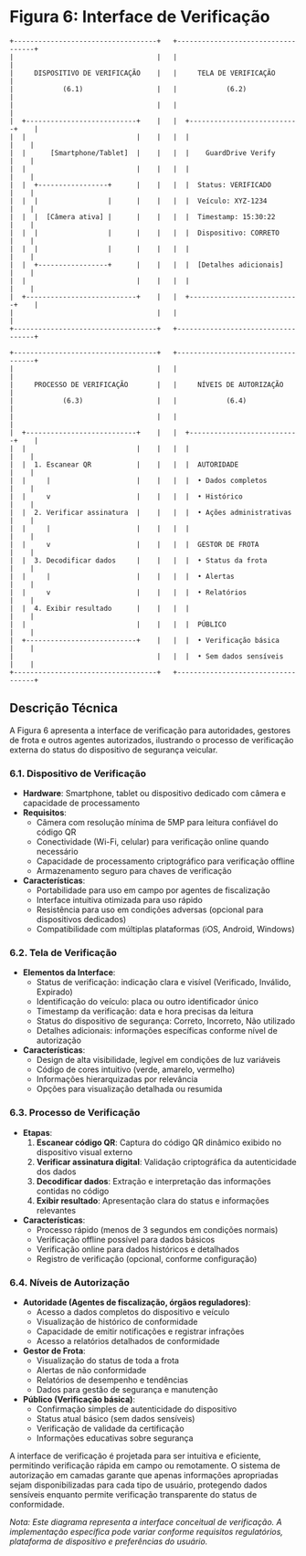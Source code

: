 # Figura 6: Interface de Verificação

```
+-----------------------------------+   +-----------------------------------+
|                                   |   |                                   |
|     DISPOSITIVO DE VERIFICAÇÃO    |   |     TELA DE VERIFICAÇÃO           |
|            (6.1)                  |   |            (6.2)                  |
|                                   |   |                                   |
|  +---------------------------+    |   |  +---------------------------+    |
|  |                           |    |   |  |                           |    |
|  |      [Smartphone/Tablet]  |    |   |  |    GuardDrive Verify      |    |
|  |                           |    |   |  |                           |    |
|  |  +-----------------+      |    |   |  |  Status: VERIFICADO       |    |
|  |  |                 |      |    |   |  |  Veículo: XYZ-1234        |    |
|  |  |  [Câmera ativa] |      |    |   |  |  Timestamp: 15:30:22      |    |
|  |  |                 |      |    |   |  |  Dispositivo: CORRETO     |    |
|  |  |                 |      |    |   |  |                           |    |
|  |  +-----------------+      |    |   |  |  [Detalhes adicionais]    |    |
|  |                           |    |   |  |                           |    |
|  +---------------------------+    |   |  +---------------------------+    |
|                                   |   |                                   |
+-----------------------------------+   +-----------------------------------+

+-----------------------------------+   +-----------------------------------+
|                                   |   |                                   |
|     PROCESSO DE VERIFICAÇÃO       |   |     NÍVEIS DE AUTORIZAÇÃO         |
|            (6.3)                  |   |            (6.4)                  |
|                                   |   |                                   |
|  +---------------------------+    |   |  +---------------------------+    |
|  |                           |    |   |  |                           |    |
|  |  1. Escanear QR           |    |   |  |  AUTORIDADE               |    |
|  |     |                     |    |   |  |  • Dados completos        |    |
|  |     v                     |    |   |  |  • Histórico              |    |
|  |  2. Verificar assinatura  |    |   |  |  • Ações administrativas  |    |
|  |     |                     |    |   |  |                           |    |
|  |     v                     |    |   |  |  GESTOR DE FROTA          |    |
|  |  3. Decodificar dados     |    |   |  |  • Status da frota        |    |
|  |     |                     |    |   |  |  • Alertas                |    |
|  |     v                     |    |   |  |  • Relatórios             |    |
|  |  4. Exibir resultado      |    |   |  |                           |    |
|  |                           |    |   |  |  PÚBLICO                  |    |
|  +---------------------------+    |   |  |  • Verificação básica      |    |
|                                   |   |  |  • Sem dados sensíveis     |    |
+-----------------------------------+   +-----------------------------------+
```

## Descrição Técnica

A Figura 6 apresenta a interface de verificação para autoridades, gestores de frota e outros agentes autorizados, ilustrando o processo de verificação externa do status do dispositivo de segurança veicular.

### 6.1. Dispositivo de Verificação
- **Hardware**: Smartphone, tablet ou dispositivo dedicado com câmera e capacidade de processamento
- **Requisitos**:
  - Câmera com resolução mínima de 5MP para leitura confiável do código QR
  - Conectividade (Wi-Fi, celular) para verificação online quando necessário
  - Capacidade de processamento criptográfico para verificação offline
  - Armazenamento seguro para chaves de verificação
- **Características**:
  - Portabilidade para uso em campo por agentes de fiscalização
  - Interface intuitiva otimizada para uso rápido
  - Resistência para uso em condições adversas (opcional para dispositivos dedicados)
  - Compatibilidade com múltiplas plataformas (iOS, Android, Windows)

### 6.2. Tela de Verificação
- **Elementos da Interface**:
  - Status de verificação: indicação clara e visível (Verificado, Inválido, Expirado)
  - Identificação do veículo: placa ou outro identificador único
  - Timestamp da verificação: data e hora precisas da leitura
  - Status do dispositivo de segurança: Correto, Incorreto, Não utilizado
  - Detalhes adicionais: informações específicas conforme nível de autorização
- **Características**:
  - Design de alta visibilidade, legível em condições de luz variáveis
  - Código de cores intuitivo (verde, amarelo, vermelho)
  - Informações hierarquizadas por relevância
  - Opções para visualização detalhada ou resumida

### 6.3. Processo de Verificação
- **Etapas**:
  1. **Escanear código QR**: Captura do código QR dinâmico exibido no dispositivo visual externo
  2. **Verificar assinatura digital**: Validação criptográfica da autenticidade dos dados
  3. **Decodificar dados**: Extração e interpretação das informações contidas no código
  4. **Exibir resultado**: Apresentação clara do status e informações relevantes
- **Características**:
  - Processo rápido (menos de 3 segundos em condições normais)
  - Verificação offline possível para dados básicos
  - Verificação online para dados históricos e detalhados
  - Registro de verificação (opcional, conforme configuração)

### 6.4. Níveis de Autorização
- **Autoridade (Agentes de fiscalização, órgãos reguladores)**:
  - Acesso a dados completos do dispositivo e veículo
  - Visualização de histórico de conformidade
  - Capacidade de emitir notificações e registrar infrações
  - Acesso a relatórios detalhados de conformidade
- **Gestor de Frota**:
  - Visualização do status de toda a frota
  - Alertas de não conformidade
  - Relatórios de desempenho e tendências
  - Dados para gestão de segurança e manutenção
- **Público (Verificação básica)**:
  - Confirmação simples de autenticidade do dispositivo
  - Status atual básico (sem dados sensíveis)
  - Verificação de validade da certificação
  - Informações educativas sobre segurança

A interface de verificação é projetada para ser intuitiva e eficiente, permitindo verificação rápida em campo ou remotamente. O sistema de autorização em camadas garante que apenas informações apropriadas sejam disponibilizadas para cada tipo de usuário, protegendo dados sensíveis enquanto permite verificação transparente do status de conformidade.

*Nota: Este diagrama representa a interface conceitual de verificação. A implementação específica pode variar conforme requisitos regulatórios, plataforma de dispositivo e preferências do usuário.*
